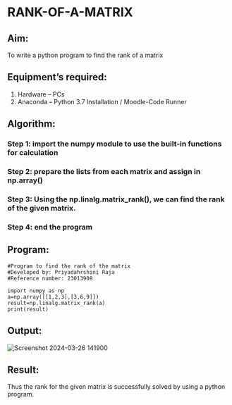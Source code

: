 # RANK-OF-A-MATRIX
## Aim:
To write a python program to find the rank of a matrix
## Equipment’s required:
1. 	Hardware – PCs
2. 	Anaconda – Python 3.7 Installation / Moodle-Code Runner
## Algorithm:
### Step 1: import the numpy module to use the built-in functions for calculation
### Step 2: prepare the lists from each matrix and assign in np.array()
### Step 3: Using the np.linalg.matrix_rank(), we can find the rank of the given matrix.
### Step 4: end the program
## Program:
```
#Program to find the rank of the matrix
#Developed by: Priyadahrshini Raja
#Reference number: 23013908

import numpy as np
a=np.array([[1,2,3],[3,6,9]])
result=np.linalg.matrix_rank(a)
print(result)

```
## Output:

![Screenshot 2024-03-26 141900](https://github.com/ArchanaSharikalHarinarayanan/RANK-OF-A-MATRIX/assets/87062069/7f24237d-f0d0-460b-b808-c352f33e8a29)

## Result:
Thus the rank for the given matrix is successfully solved by  using a python program.

